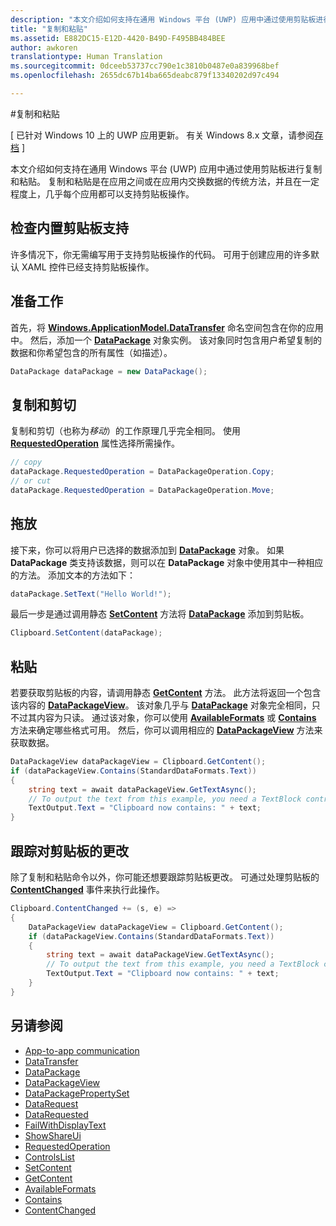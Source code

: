 ```yaml
---
description: "本文介绍如何支持在通用 Windows 平台 (UWP) 应用中通过使用剪贴板进行复制和粘贴。"
title: "复制和粘贴"
ms.assetid: E882DC15-E12D-4420-B49D-F495BB484BEE
author: awkoren
translationtype: Human Translation
ms.sourcegitcommit: 0dceeb53737cc790e1c3810b0487e0a839968bef
ms.openlocfilehash: 2655dc67b14ba665deabc879f13340202d97c494

---
```

#复制和粘贴

\[ 已针对 Windows 10 上的 UWP 应用更新。 有关 Windows 8.x 文章，请参阅[存档](http://go.microsoft.com/fwlink/p/?linkid=619132) \]


本文介绍如何支持在通用 Windows 平台 (UWP) 应用中通过使用剪贴板进行复制和粘贴。 复制和粘贴是在应用之间或在应用内交换数据的传统方法，并且在一定程度上，几乎每个应用都可以支持剪贴板操作。

## 检查内置剪贴板支持

许多情况下，你无需编写用于支持剪贴板操作的代码。 可用于创建应用的许多默认 XAML 控件已经支持剪贴板操作。 

## 准备工作

首先，将 [**Windows.ApplicationModel.DataTransfer**](https://msdn.microsoft.com/library/windows/apps/Windows.ApplicationModel.DataTransfer) 命名空间包含在你的应用中。 然后，添加一个 [**DataPackage**](https://msdn.microsoft.com/library/windows/apps/Windows.ApplicationModel.DataTransfer.DataPackage) 对象实例。 该对象同时包含用户希望复制的数据和你希望包含的所有属性（如描述）。

<!-- For some reason, the snippets in this file are all inline in the WDCML topic. Suggest moving to VS project with rest of snippets. -->
```cs
DataPackage dataPackage = new DataPackage();
```

<!-- AuthenticateAsync-->

## 复制和剪切

复制和剪切（也称为*移动*）的工作原理几乎完全相同。 使用 [**RequestedOperation**](https://msdn.microsoft.com/library/windows/apps/Windows.ApplicationModel.DataTransfer.DataPackage.RequestedOperation) 属性选择所需操作。

```cs
// copy 
dataPackage.RequestedOperation = DataPackageOperation.Copy;
// or cut
dataPackage.RequestedOperation = DataPackageOperation.Move;
```
## 拖放

接下来，你可以将用户已选择的数据添加到 [**DataPackage**](https://msdn.microsoft.com/library/windows/apps/Windows.ApplicationModel.DataTransfer.DataPackage) 对象。 如果 **DataPackage** 类支持该数据，则可以在 **DataPackage** 对象中使用其中一种相应的方法。 添加文本的方法如下：

```cs
dataPackage.SetText("Hello World!");
```

最后一步是通过调用静态 [**SetContent**](https://msdn.microsoft.com/library/windows/apps/Windows.ApplicationModel.DataTransfer.Clipboard.SetContent(Windows.ApplicationModel.DataTransfer.DataPackage)) 方法将 [**DataPackage**](https://msdn.microsoft.com/library/windows/apps/Windows.ApplicationModel.DataTransfer.DataPackage) 添加到剪贴板。

```cs
Clipboard.SetContent(dataPackage);
```
## 粘贴

若要获取剪贴板的内容，请调用静态 [**GetContent**](https://msdn.microsoft.com/library/windows/apps/Windows.ApplicationModel.DataTransfer.Clipboard.GetContent) 方法。 此方法将返回一个包含该内容的 [**DataPackageView**](https://msdn.microsoft.com/library/windows/apps/Windows.ApplicationModel.DataTransfer.DataPackageView)。 该对象几乎与 [**DataPackage**](https://msdn.microsoft.com/library/windows/apps/Windows.ApplicationModel.DataTransfer.DataPackage) 对象完全相同，只不过其内容为只读。 通过该对象，你可以使用 [**AvailableFormats**](https://msdn.microsoft.com/library/windows/apps/Windows.ApplicationModel.DataTransfer.DataPackageView.AvailableFormats) 或 [**Contains**](https://msdn.microsoft.com/library/windows/apps/Windows.ApplicationModel.DataTransfer.DataPackageView.Contains(System.String)) 方法来确定哪些格式可用。 然后，你可以调用相应的 [**DataPackageView**](https://msdn.microsoft.com/library/windows/apps/Windows.ApplicationModel.DataTransfer.DataPackageView) 方法来获取数据。

```cs
DataPackageView dataPackageView = Clipboard.GetContent();
if (dataPackageView.Contains(StandardDataFormats.Text))
{
    string text = await dataPackageView.GetTextAsync();
    // To output the text from this example, you need a TextBlock control
    TextOutput.Text = "Clipboard now contains: " + text;
}
```

## 跟踪对剪贴板的更改

除了复制和粘贴命令以外，你可能还想要跟踪剪贴板更改。 可通过处理剪贴板的 [**ContentChanged**](https://msdn.microsoft.com/library/windows/apps/Windows.ApplicationModel.DataTransfer.Clipboard.ContentChanged) 事件来执行此操作。

```cs
Clipboard.ContentChanged += (s, e) => 
{
    DataPackageView dataPackageView = Clipboard.GetContent();
    if (dataPackageView.Contains(StandardDataFormats.Text))
    {
        string text = await dataPackageView.GetTextAsync();
        // To output the text from this example, you need a TextBlock control
        TextOutput.Text = "Clipboard now contains: " + text;
    }
}
```

## 另请参阅

* [App-to-app communication](index.md)
* [DataTransfer](https://msdn.microsoft.com/library/windows/apps/windows.applicationmodel.datatransfer.aspx)
* [DataPackage](https://msdn.microsoft.com/library/windows/apps/windows.applicationmodel.datatransfer.datapackage.aspx)
* [DataPackageView](https://msdn.microsoft.com/library/windows/apps/windows.applicationmodel.datatransfer.datapackageview.aspx)
* [DataPackagePropertySet]( https://msdn.microsoft.com/library/windows/apps/windows.applicationmodel.datatransfer.datapackagepropertyset.aspx)
* [DataRequest](https://msdn.microsoft.com/library/windows/apps/windows.applicationmodel.datatransfer.datarequest.aspx) 
* [DataRequested]( https://msdn.microsoft.com/library/windows/apps/windows.applicationmodel.datatransfer.datatransfermanager.datarequested.aspx)
* [FailWithDisplayText](https://msdn.microsoft.com/library/windows/apps/windows.applicationmodel.datatransfer.datarequest.failwithdisplaytext.aspx)
* [ShowShareUi](https://msdn.microsoft.com/library/windows/apps/windows.applicationmodel.datatransfer.datatransfermanager.showshareui.aspx)
* [RequestedOperation](https://msdn.microsoft.com/library/windows/apps/windows.applicationmodel.datatransfer.datapackage.requestedoperation.aspx) 
* [ControlsList](https://msdn.microsoft.com/library/windows/apps/xaml/mt185406.aspx)
* [SetContent](https://msdn.microsoft.com/library/windows/apps/xaml/windows.applicationmodel.datatransfer.clipboard.setcontent.aspx)
* [GetContent](https://msdn.microsoft.com/library/windows/apps/xaml/windows.applicationmodel.datatransfer.clipboard.getcontent.aspx)
* [AvailableFormats](https://msdn.microsoft.com/library/windows/apps/windows.applicationmodel.datatransfer.datapackageview.availableformats.aspx)
* [Contains](https://msdn.microsoft.com/library/windows/apps/windows.applicationmodel.datatransfer.datapackageview.contains.aspx)
* [ContentChanged](https://msdn.microsoft.com/library/windows/apps/xaml/windows.applicationmodel.datatransfer.clipboard.contentchanged.aspx)




<!--HONumber=Aug16_HO3-->


